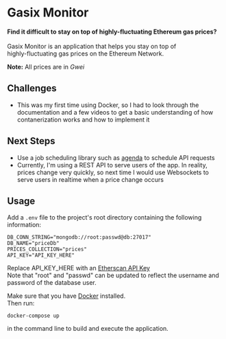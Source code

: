 # Gasix Monitor
**Find it difficult to stay on top of highly-fluctuating Ethereum gas prices?** <br><br>
Gasix Monitor is an application that helps you stay on top of <br>
highly-fluctuating gas prices on the Ethereum Network. 



**Note:** All prices are in *Gwei*

## Challenges
* This was my first time using Docker, so I had to look through
the documentation and a few videos to get a basic understanding of how contanerization works and how to implement it <br>
  

## Next Steps

* Use a job scheduling library such as [agenda](https://www.npmjs.com/package/agenda) to schedule API requests
* Currently, I'm using a REST API to serve users of the app. In reality, prices change very quickly, so next time I would use Websockets to serve users in realtime when a price change occurs

## Usage

Add a `.env` file to the project's root directory containing the following information:
```
DB_CONN_STRING="mongodb://root:passwd@db:27017"
DB_NAME="priceDb"
PRICES_COLLECTION="prices"
API_KEY="API_KEY_HERE"
```
Replace API_KEY_HERE with an [Etherscan API Key](https://docs.etherscan.io/getting-started/viewing-api-usage-statistics) <br>
Note that "root" and "passwd" can be updated to reflect the
username and password of the database user.

Make sure that you have [Docker](https://docs.docker.com/get-docker/) installed. <br>
Then run:
```
docker-compose up
```
in the command line to build and execute the application.